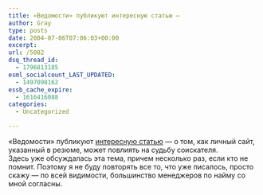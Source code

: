 ```yaml
---
title: «Ведомости» публикуют интересную статью —
author: Gray
type: posts
date: 2004-07-06T07:06:03+00:00
excerpt:
url: /5082
dsq_thread_id:
  - 1796813185
esml_socialcount_LAST_UPDATED:
  - 1497098162
essb_cache_expire:
  - 1616416088
categories:
  - Uncategorized

---
```








&#171;Ведомости&#187; публикуют <a href="http://www.vedomosti.ru/newspaper/article.shtml?2004/07/06/78057" target="_blank">интересную статью</a> &#8212; о том, как личный сайт, указанный в резюме, может повлиять на судьбу соискателя.  
Здесь уже обсуждалась эта тема, причем несколько раз, если кто не помнит. Поэтому я не буду повторять все то, что уже писалось, просто скажу &#8212; по всей видимости, большинство менеджеров по найму со мной согласны.
